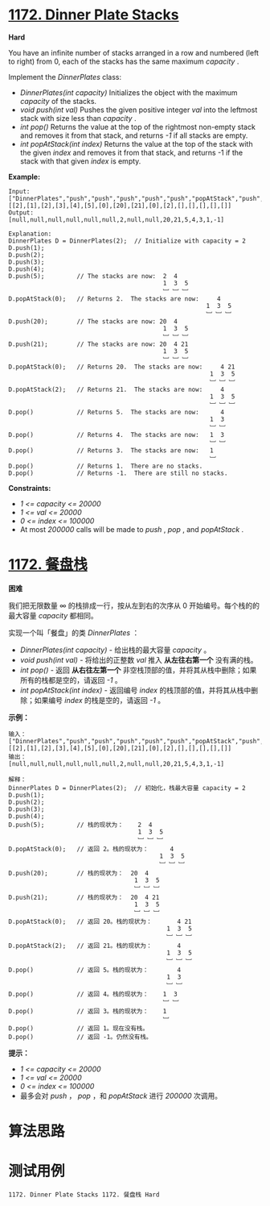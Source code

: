 # [1172. Dinner Plate Stacks][enTitle]

**Hard**

You have an infinite number of stacks arranged in a row and numbered (left to right) from 0, each of the stacks has the same maximum  *capacity* .

Implement the  *DinnerPlates*  class:

-  *DinnerPlates(int capacity)*  Initializes the object with the maximum  *capacity*  of the stacks. 
-  *void push(int val)*  Pushes the given positive integer  *val*  into the leftmost stack with size less than  *capacity* . 
-  *int pop()*  Returns the value at the top of the rightmost non-empty stack and removes it from that stack, and returns  *-1*  if all stacks are empty. 
-  *int popAtStack(int index)*  Returns the value at the top of the stack with the given  *index*  and removes it from that stack, and returns -1 if the stack with that given  *index*  is empty.

**Example:** 

```
Input:
["DinnerPlates","push","push","push","push","push","popAtStack","push","push","popAtStack","popAtStack","pop","pop","pop","pop","pop"]
[[2],[1],[2],[3],[4],[5],[0],[20],[21],[0],[2],[],[],[],[],[]]
Output:
[null,null,null,null,null,null,2,null,null,20,21,5,4,3,1,-1]

Explanation:
DinnerPlates D = DinnerPlates(2);  // Initialize with capacity = 2
D.push(1);
D.push(2);
D.push(3);
D.push(4);
D.push(5);         // The stacks are now:  2  4
                                           1  3  5
                                           ﹈ ﹈ ﹈
D.popAtStack(0);   // Returns 2.  The stacks are now:     4
                                                       1  3  5
                                                       ﹈ ﹈ ﹈
D.push(20);        // The stacks are now: 20  4
                                           1  3  5
                                           ﹈ ﹈ ﹈
D.push(21);        // The stacks are now: 20  4 21
                                           1  3  5
                                           ﹈ ﹈ ﹈
D.popAtStack(0);   // Returns 20.  The stacks are now:     4 21
                                                        1  3  5
                                                        ﹈ ﹈ ﹈
D.popAtStack(2);   // Returns 21.  The stacks are now:     4
                                                        1  3  5
                                                        ﹈ ﹈ ﹈ 
D.pop()            // Returns 5.  The stacks are now:      4
                                                        1  3 
                                                        ﹈ ﹈  
D.pop()            // Returns 4.  The stacks are now:   1  3 
                                                        ﹈ ﹈   
D.pop()            // Returns 3.  The stacks are now:   1 
                                                        ﹈   
D.pop()            // Returns 1.  There are no stacks.
D.pop()            // Returns -1.  There are still no stacks.

```



**Constraints:** 

-  *1 <= capacity <= 20000*  
-  *1 <= val <= 20000*  
-  *0 <= index <= 100000*  
- At most  *200000*  calls will be made to  *push* ,  *pop* , and  *popAtStack* .


# [1172. 餐盘栈][cnTitle]

**困难**

我们把无限数量 ∞ 的栈排成一行，按从左到右的次序从 0 开始编号。每个栈的的最大容量  *capacity*  都相同。

实现一个叫「餐盘」的类  *DinnerPlates* ：

-  *DinnerPlates(int capacity)*  - 给出栈的最大容量  *capacity* 。 
-  *void push(int val)*  - 将给出的正整数  *val*  推入 **从左往右第一个** 没有满的栈。 
-  *int pop()*  - 返回 **从右往左第一个** 非空栈顶部的值，并将其从栈中删除；如果所有的栈都是空的，请返回  *-1* 。 
-  *int popAtStack(int index)*  - 返回编号  *index*  的栈顶部的值，并将其从栈中删除；如果编号  *index*  的栈是空的，请返回  *-1* 。



**示例：** 

```
输入：
["DinnerPlates","push","push","push","push","push","popAtStack","push","push","popAtStack","popAtStack","pop","pop","pop","pop","pop"]
[[2],[1],[2],[3],[4],[5],[0],[20],[21],[0],[2],[],[],[],[],[]]
输出：
[null,null,null,null,null,null,2,null,null,20,21,5,4,3,1,-1]

解释：
DinnerPlates D = DinnerPlates(2);  // 初始化，栈最大容量 capacity = 2
D.push(1);
D.push(2);
D.push(3);
D.push(4);
D.push(5);         // 栈的现状为：    2  4
                                    1  3  5
                                    ﹈ ﹈ ﹈
D.popAtStack(0);   // 返回 2。栈的现状为：      4
                                          1  3  5
                                          ﹈ ﹈ ﹈
D.push(20);        // 栈的现状为：  20  4
                                   1  3  5
                                   ﹈ ﹈ ﹈
D.push(21);        // 栈的现状为：  20  4 21
                                   1  3  5
                                   ﹈ ﹈ ﹈
D.popAtStack(0);   // 返回 20。栈的现状为：       4 21
                                            1  3  5
                                            ﹈ ﹈ ﹈
D.popAtStack(2);   // 返回 21。栈的现状为：       4
                                            1  3  5
                                            ﹈ ﹈ ﹈ 
D.pop()            // 返回 5。栈的现状为：        4
                                            1  3 
                                            ﹈ ﹈  
D.pop()            // 返回 4。栈的现状为：    1  3 
                                           ﹈ ﹈   
D.pop()            // 返回 3。栈的现状为：    1 
                                           ﹈   
D.pop()            // 返回 1。现在没有栈。
D.pop()            // 返回 -1。仍然没有栈。

```



**提示：** 

-  *1 <= capacity <= 20000*  
-  *1 <= val <= 20000*  
-  *0 <= index <= 100000*  
- 最多会对  *push* ， *pop* ，和  *popAtStack*  进行  *200000*  次调用。




# 算法思路

# 测试用例
```
1172. Dinner Plate Stacks 1172. 餐盘栈 Hard
```

[enTitle]: https://leetcode.com/problems/dinner-plate-stacks/
[cnTitle]: https://leetcode-cn.com/problems/dinner-plate-stacks/
